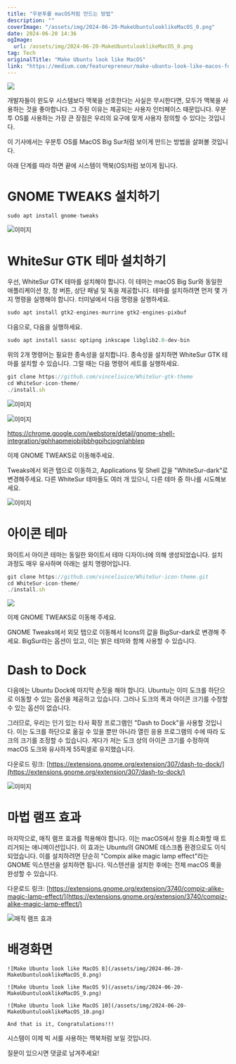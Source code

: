 ```yaml
---
title: "우분투를 macOS처럼 만드는 방법"
description: ""
coverImage: "/assets/img/2024-06-20-MakeUbuntulooklikeMacOS_0.png"
date: 2024-06-20 14:36
ogImage: 
  url: /assets/img/2024-06-20-MakeUbuntulooklikeMacOS_0.png
tag: Tech
originalTitle: "Make Ubuntu look like MacOS"
link: "https://medium.com/featurepreneur/make-ubuntu-look-like-macos-fd11c6ccf83a"
---
```



<img src="/assets/img/2024-06-20-MakeUbuntulooklikeMacOS_0.png" />

개발자들이 윈도우 시스템보다 맥북을 선호한다는 사실은 무시한다면, 모두가 맥북을 사용하는 것을 좋아합니다. 그 주된 이유는 제공되는 사용자 인터페이스 때문입니다. 우분투 OS를 사용하는 가장 큰 장점은 우리의 요구에 맞게 사용자 정의할 수 있다는 것입니다. 

이 기사에서는 우분투 OS를 MacOS Big Sur처럼 보이게 만드는 방법을 살펴볼 것입니다.

아래 단계를 따라 하면 끝에 시스템이 맥북(OS)처럼 보이게 됩니다.

<div class="content-ad"></div>

# GNOME TWEAKS 설치하기

```js
sudo apt install gnome-tweaks
```

![이미지](/assets/img/2024-06-20-MakeUbuntulooklikeMacOS_1.png)

# WhiteSur GTK 테마 설치하기

<div class="content-ad"></div>

우선, WhiteSur GTK 테마를 설치해야 합니다. 이 테마는 macOS Big Sur와 동일한 애플리케이션 창, 창 버튼, 상단 패널 및 독을 제공합니다. 테마를 설치하려면 먼저 몇 가지 명령을 실행해야 합니다. 터미널에서 다음 명령을 실행하세요.

```js
sudo apt install gtk2-engines-murrine gtk2-engines-pixbuf
```

다음으로, 다음을 실행하세요.

```js
sudo apt install sassc optipng inkscape libglib2.0-dev-bin
```

<div class="content-ad"></div>

위의 2개 명령어는 필요한 종속성을 설치합니다. 종속성을 설치하면 WhiteSur GTK 테마를 설치할 수 있습니다. 그럴 때는 다음 명령어 세트를 실행하세요.

```js
git clone https://github.com/vinceliuice/WhiteSur-gtk-theme
cd WhiteSur-icon-theme/
./install.sh
```

![이미지](/assets/img/2024-06-20-MakeUbuntulooklikeMacOS_2.png)

![이미지](/assets/img/2024-06-20-MakeUbuntulooklikeMacOS_3.png)

<div class="content-ad"></div>

https://chrome.google.com/webstore/detail/gnome-shell-integration/gphhapmejobijbbhgpjhcjognlahblep

이제 GNOME TWEAKS로 이동해주세요.

Tweaks에서 외관 탭으로 이동하고, Applications 및 Shell 값을 "WhiteSur-dark"로 변경해주세요. 다른 WhiteSur 테마들도 여러 개 있으니, 다른 테마 중 하나를 시도해보세요.

![이미지](/assets/img/2024-06-20-MakeUbuntulooklikeMacOS_4.png)

<div class="content-ad"></div>

# 아이콘 테마

와이트서 아이콘 테마는 동일한 와이트서 테마 디자이너에 의해 생성되었습니다. 설치 과정도 매우 유사하며 아래는 설치 명령어입니다.

```js
git clone https://github.com/vinceliuice/WhiteSur-icon-theme.git
cd WhiteSur-icon-theme/
./install.sh
```

<img src="/assets/img/2024-06-20-MakeUbuntulooklikeMacOS_5.png" />

<div class="content-ad"></div>

이제 GNOME TWEAKS로 이동해 주세요.

GNOME Tweaks에서 외모 탭으로 이동해서 Icons의 값을 BigSur-dark로 변경해 주세요. BigSur라는 옵션이 있고, 이는 밝은 테마와 함께 사용할 수 있습니다.

# Dash to Dock

다음에는 Ubuntu Dock에 마지막 손짓을 해야 합니다. Ubuntu는 이미 도크를 하단으로 이동할 수 있는 옵션을 제공하고 있습니다. 그러나 도크의 폭과 아이콘 크기를 수정할 수 있는 옵션이 없습니다.

<div class="content-ad"></div>

그러므로, 우리는 인기 있는 타사 확장 프로그램인 "Dash to Dock"을 사용할 것입니다. 이는 도크를 하단으로 옮길 수 있을 뿐만 아니라 열린 응용 프로그램의 수에 따라 도크의 크기를 조정할 수 있습니다. 게다가 저는 도크 상의 아이콘 크기를 수정하여 macOS 도크와 유사하게 55픽셀로 유지했습니다.

다운로드 링크: [https://extensions.gnome.org/extension/307/dash-to-dock/](https://extensions.gnome.org/extension/307/dash-to-dock/)

![이미지](/assets/img/2024-06-20-MakeUbuntulooklikeMacOS_6.png)

# 마법 램프 효과

<div class="content-ad"></div>

마지막으로, 매직 램프 효과를 적용해야 합니다. 이는 macOS에서 창을 최소화할 때 트리거되는 애니메이션입니다. 이 효과는 Ubuntu의 GNOME 데스크톱 환경으로도 이식되었습니다. 이를 설치하려면 단순히 "Compix alike magic lamp effect"라는 GNOME 익스텐션을 설치하면 됩니다. 익스텐션을 설치한 후에는 전체 macOS 룩을 완성할 수 있습니다.

다운로드 링크: [https://extensions.gnome.org/extension/3740/compiz-alike-magic-lamp-effect/](https://extensions.gnome.org/extension/3740/compiz-alike-magic-lamp-effect/)

![매직 램프 효과](/assets/img/2024-06-20-MakeUbuntulooklikeMacOS_7.png)

# 배경화면

<div class="content-ad"></div>

```
![Make Ubuntu look like MacOS 8](/assets/img/2024-06-20-MakeUbuntulooklikeMacOS_8.png)

![Make Ubuntu look like MacOS 9](/assets/img/2024-06-20-MakeUbuntulooklikeMacOS_9.png)

![Make Ubuntu look like MacOS 10](/assets/img/2024-06-20-MakeUbuntulooklikeMacOS_10.png)

And that is it, Congratulations!!!
```

<div class="content-ad"></div>

시스템이 이제 빅 서를 사용하는 맥북처럼 보일 것입니다.

질문이 있으시면 댓글로 남겨주세요!